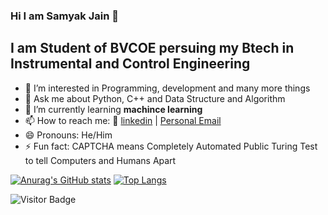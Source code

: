 ### Hi I am Samyak Jain 👋
##  I am Student of BVCOE persuing my Btech in Instrumental and Control Engineering

- 👀 I’m interested in Programming, development and many more things
- 💬 Ask me about Python, C++ and Data Structure and Algorithm
- 🌱 I’m currently learning <strong> machince learning </strong>
- 📫 How to reach me: 👔 [linkedin][linkedin] |  <a href = "mailto: jsamyak591@gmail.com">Personal Email</a>
- 😄 Pronouns: He/Him
- ⚡ Fun fact: CAPTCHA means Completely Automated Public Turing Test to tell Computers and Humans Apart


[![Anurag's GitHub stats](https://github-readme-stats.vercel.app/api?username=roboanonymous)](https://github.com/anuraghazra/github-readme-stats)
[![Top Langs](https://github-readme-stats.vercel.app/api/top-langs/?username=roboanonymous)](https://github.com/anuraghazra/github-readme-stats)



[linkedin]: https://www.linkedin.com/in/samyak-jain-9b7177170/

![Visitor Badge](https://visitor-badge.laobi.icu/badge?page_id=roboanonymous.ravianandfbg)
